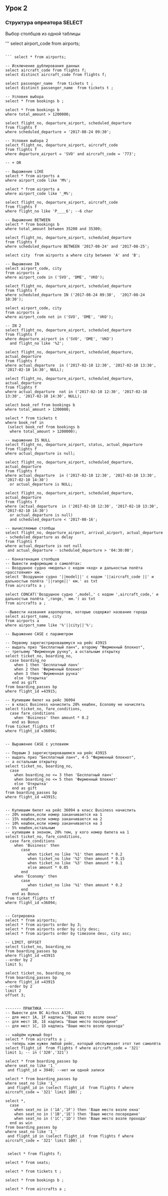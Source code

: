 ## Урок 2 ##
### Структура опреатора SELECT ###


Выбор столбцов из одной таблицы

''' select airport_code  from airports;

``` select airport_code, airport_name, city  from airports;

``` select * from airports;

-- Исключение дублирования данных
select aircraft_code from flights f;
select distinct aircraft_code from flights f;

select passenger_name  from tickets t ;
select distinct passenger_name  from tickets t ;

-- Условия выбора
select * from bookings b ;

select * from bookings b 
where total_amount > 1200000;

select flight_no, departure_airport, scheduled_departure 
from flights f 
where scheduled_departure = '2017-08-24 09:30';

-- Условия выбора 2
select flight_no, departure_airport, aircraft_code  
from flights f 
where departure_airport = 'SVO' and aircraft_code = '773';

-- + OR

-- Выражение LIKE
select * from airports a 
where airport_code like 'M%';

select * from airports a 
where airport_code like '_M%';

select flight_no, departure_airport, aircraft_code  
from flights f 
where flight_no like 'P____6'; --6 char

-- Выражение BETWEEN
select * from bookings b 
where total_amount between 35200 and 35300;

select flight_no, departure_airport, scheduled_departure 
from flights f 
where scheduled_departure BETWEEN '2017-08-24' and '2017-08-25';

select city  from airports a where city between 'А' and 'В';

-- Выражение IN
select airport_code, city  
from airports a 
where airport_code in ('SVO', 'DME', 'VKO');

select flight_no, departure_airport, scheduled_departure 
from flights f 
where scheduled_departure IN ('2017-08-24 09:30',  '2017-08-24 10:30');

select airport_code, city  
from airports a 
where airport_code not in ('SVO', 'DME', 'VKO');

-- IN 2
select flight_no, departure_airport, scheduled_departure 
from flights f 
where departure_airport in ('SVO', 'DME', 'VKO')
  and flight_no like '%2';

select flight_no, departure_airport, scheduled_departure, actual_departure  
from flights f 
where actual_departure  in ('2017-02-10 12:30', '2017-02-10 13:30', '2017-02-10 14:30', NULL);

select flight_no, departure_airport, scheduled_departure, actual_departure  
from flights f 
where actual_departure  not in ('2017-02-10 12:30', '2017-02-10 13:30', '2017-02-10 14:30', NULL);

select book_ref from bookings b 
where total_amount > 1200000;

select * from tickets t 
where book_ref in 
 (select book_ref from bookings b 
  where total_amount > 1200000);
  
-- выражение IS NULL
select flight_no, departure_airport, status, actual_departure  
from flights f 
where actual_departure is null;

select flight_no, departure_airport, scheduled_departure, actual_departure  
from flights f 
where actual_departure  in ('2017-02-10 12:30', '2017-02-10 13:30', '2017-02-10 14:30')
  or actual_departure is NULL;

select flight_no, departure_airport, scheduled_departure, actual_departure  
from flights f 
where (actual_departure  in ('2017-02-10 12:30', '2017-02-10 13:30', '2017-02-10 14:30')
  or actual_departure is null)
  and scheduled_departure < '2017-08-16';
  
-- вычисляемые столбцы
select flight_no, departure_airport, arrival_airport, actual_departure - scheduled_departure as delay   
from flights f 
where actual_departure is not null
 and actual_departure - scheduled_departure > '04:30:00';

-- Конкатенация столбцов
-- Вывести информацию о самолётах:
-- Воздушное судно <модель> с кодом <код> и дальностью полёта <расстояние> км.
select 'Воздушное судно '||model||' с кодом '||aircraft_code ||' и дальностью полёта '||range||' км.' as txt
from aircrafts a ;

select CONCAT('Воздушное судно ',model,' с кодом ',aircraft_code,' и дальностью полёта ',range,' км.') as txt
from aircrafts a ;

--Вывести названия аэропортов, которые содержат название города
select airport_name, city  
from airports a 
where airport_name like '%'||city||'%';
 
-- Выражение CASE с параметром

-- Первому зарегистрировашемуся на рейс 43915 
-- выдать приз "Бесплатный ланч", второму "Фирменный блокнот",
-- третьему "Фирменную ручку", а остальным открытку
select ticket_no, boarding_no, 
  case boarding_no 
    when 1 then 'Бесплатный ланч'
    when 2 then 'Фирменный блокнот'
    when 3 then 'Фирменная ручка'
    else 'Открытка'
   end as gift
from boarding_passes bp 
where flight_id =43915;

-- Купившим билет на рейс 36094 
-- в класс Business начислить 20% кешбек, Economy не начислять
select ticket_no, fare_conditions,  
  case fare_conditions  
    when 'Business' then amount * 0.2
   end as Bonus
from ticket_flights tf  
where flight_id =36094;


-- Выражение CASE с условием

-- Первым 3 зарегистрировашемся на рейс 43915 
-- выдать приз "Бесплатный ланч", 4-5 "Фирменный блокнот",
-- а остальным открытку
select ticket_no, boarding_no, 
  case  
    when boarding_no <= 3 then 'Бесплатный ланч'
    when boarding_no <= 5 then 'Фирменный блокнот'
    else 'Открытка'
   end as gift
from boarding_passes bp 
where flight_id =43915;


-- Купившим билет на рейс 36094 в класс Business начислить 
-- 20% кешбек,если номер заканчивается на 1
-- 15% кешбек,если номер заканчивается на 2
-- 10% кешбек,если номер заканчивается на 3
-- 5% кешбек,остальным
-- купившим в эконом, 20% тем, у кого номер билета на 1
select ticket_no, fare_conditions,  
  case fare_conditions  
    when 'Business' then 
       case 
	      when ticket_no like '%1' then amount * 0.2
	      when ticket_no like '%2' then amount * 0.15
	      when ticket_no like '%3' then amount * 0.1
	      else amount * 0.05
       end
    when 'Economy' then 
       case 
	      when ticket_no like '%1' then amount * 0.2
	   end   
   end as Bonus
from ticket_flights tf  
where flight_id =36094;


-- Сотрировка
select * from airports;
select * from airports order by 3;
select * from airports order by city desc;
select * from airports order by timezone desc, city asc;

-- LIMIT, OFFSET
select ticket_no, boarding_no
from boarding_passes bp 
where flight_id =43915
--order by 2
limit 5;

select ticket_no, boarding_no
from boarding_passes bp 
where flight_id =43915
--order by 2
limit 2
offset 3;


------- ПРАКТИКА ---------
-- Вывести для ВС Airbus A320, A321 
-- для мест 1A, 1F надпись "Ваше место возле окна"
-- для мест 1B, 1E надпись "Ваше место посередине"
-- для мест 1С, 1D надпись "Ваше место возле прохода"

-- найдём нужный борт
select * from aircrafts a ; 
-- теперь нам нужен любой рейс, который обслуживает этот тип самолёта
select flight_id  from flights f where aircraft_code = '321'
limit 1; -- in ('320','321')

select * from boarding_passes bp 
where seat_no like '1_'
 and flight_id = 3940; --нет ни одной записи
 
select * from boarding_passes bp 
where seat_no like '1_'
 and flight_id in (select flight_id  from flights f where aircraft_code = '321' limit 100) ; 

select *, 
  case 
  	when seat_no in ('1A','1F') then 'Ваше место возле окна'
  	when seat_no in ('1B','1E') then 'Ваше место посередине'
  	when seat_no in ('1C','1D') then 'Ваше место возле прохода'
  end as win	
from boarding_passes bp 
where seat_no like '1_'
 and flight_id in (select flight_id  from flights f where aircraft_code = '321' limit 100) ; 


 select * from flights f;

select * from seats;

select * from tickets t ;

select * from bookings b ;

select * from aircrafts a ;

